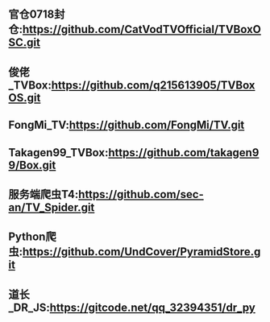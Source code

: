 ## 官仓0718封仓:https://github.com/CatVodTVOfficial/TVBoxOSC.git
## 俊佬_TVBox:https://github.com/q215613905/TVBoxOS.git
## FongMi_TV:https://github.com/FongMi/TV.git
## Takagen99_TVBox:https://github.com/takagen99/Box.git
## 服务端爬虫T4:https://github.com/sec-an/TV_Spider.git
## Python爬虫:https://github.com/UndCover/PyramidStore.git
## 道长_DR_JS:https://gitcode.net/qq_32394351/dr_py
